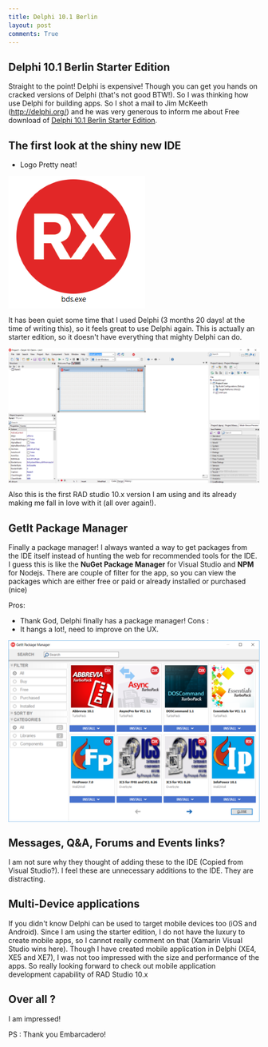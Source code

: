 ```yaml
---
title: Delphi 10.1 Berlin
layout: post
comments: True
---
```



Delphi 10.1 Berlin Starter Edition
------------
Straight to the point! Delphi is expensive! Though you can get you hands on cracked versions of
Delphi (that's not good BTW!). So I was thinking how use Delphi for building apps. So I shot a mail to Jim McKeeth (http://delphi.org/) and he was very generous to inform me about 
Free download of [Delphi 10.1 Berlin Starter Edition](https://www.embarcadero.com/products/delphi/starter/promotional-download).


The first look at the shiny new IDE
------------
* Logo
Pretty neat!

<div>
	<img align="middle" src="/img/logo_IDE.png" >
</div>

It has been quiet some time that I used Delphi (3 months 20 days! at the time of writing this),
so it feels great to use Delphi again.
This is actually an starter edition, so it doesn't have everything that mighty Delphi can do.

<div>
	<img align="middle" src="/img/app.png" >
</div>

Also this is the first RAD studio 10.x version I am using and its already making me fall in love with it (all over again!).

GetIt Package Manager
------------
Finally a package manager! I always wanted a way to get packages from the IDE itself instead of hunting the web for recommended tools for the IDE. I guess this is like the **NuGet Package Manager** for Visual Studio and **NPM** for Nodejs.
There are couple of filter for the app, so you can view the packages which are either free or paid or already installed or purchased (nice)

Pros: 
 * Thank God, Delphi finally has a package manager!
Cons :
 * It hangs a lot!, need to improve on the UX.

<div>
	<img align="middle" src="/img/package.png" >
</div>

Messages, Q&A, Forums and Events links?
------------
I am not sure why they thought of adding these to the IDE (Copied from Visual Studio?).
I feel these are unnecessary additions to the IDE. They are distracting.

Multi-Device applications
------------
If you didn't know Delphi can be used to target mobile devices too (iOS and Android).
Since I am using the starter edition, I do not have the luxury to create mobile apps, so I cannot really comment on that (Xamarin Visual Studio wins here).
Though I have created mobile application in Delphi (XE4, XE5 and XE7), I was not too impressed
with the size and performance of the apps. 
So really looking forward to check out mobile application development capability of RAD Studio 10.x

Over all ?
------------
I am impressed!


PS : Thank you Embarcadero!
